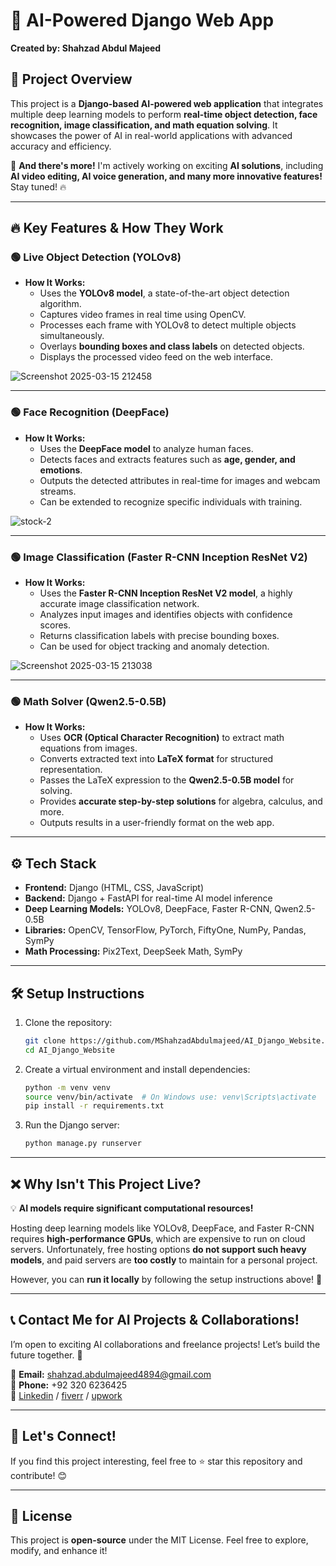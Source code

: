 # 🚀 AI-Powered Django Web App

**Created by: Shahzad Abdul Majeed**

## 📌 Project Overview
This project is a **Django-based AI-powered web application** that integrates multiple deep learning models to perform **real-time object detection, face recognition, image classification, and math equation solving**. It showcases the power of AI in real-world applications with advanced accuracy and efficiency.

🌟 **And there's more!** I'm actively working on exciting **AI solutions**, including **AI video editing, AI voice generation, and many more innovative features!** Stay tuned! 🔥

---

## 🔥 Key Features & How They Work

### 🟢 Live Object Detection (YOLOv8)
- **How It Works:**
  - Uses the **YOLOv8 model**, a state-of-the-art object detection algorithm.
  - Captures video frames in real time using OpenCV.
  - Processes each frame with YOLOv8 to detect multiple objects simultaneously.
  - Overlays **bounding boxes and class labels** on detected objects.
  - Displays the processed video feed on the web interface.

![Screenshot 2025-03-15 212458](https://github.com/user-attachments/assets/81814c6b-6c8b-478a-8103-91469fec2536)


---

### 🟢 Face Recognition (DeepFace)
- **How It Works:**
  - Uses the **DeepFace model** to analyze human faces.
  - Detects faces and extracts features such as **age, gender, and emotions**.
  - Outputs the detected attributes in real-time for images and webcam streams.
  - Can be extended to recognize specific individuals with training.

![stock-2](https://github.com/user-attachments/assets/4d414342-4325-4e6a-bfeb-b8e4928b3e0a)


---

### 🟢 Image Classification (Faster R-CNN Inception ResNet V2)
- **How It Works:**
  - Uses the **Faster R-CNN Inception ResNet V2 model**, a highly accurate image classification network.
  - Analyzes input images and identifies objects with confidence scores.
  - Returns classification labels with precise bounding boxes.
  - Can be used for object tracking and anomaly detection.

![Screenshot 2025-03-15 213038](https://github.com/user-attachments/assets/ee308b1c-15ce-4b73-83d1-5861b6e7930d)


---

### 🟢 Math Solver (Qwen2.5-0.5B)
- **How It Works:**
  - Uses **OCR (Optical Character Recognition)** to extract math equations from images.
  - Converts extracted text into **LaTeX format** for structured representation.
  - Passes the LaTeX expression to the **Qwen2.5-0.5B model** for solving.
  - Provides **accurate step-by-step solutions** for algebra, calculus, and more.
  - Outputs results in a user-friendly format on the web app.



---

## ⚙️ Tech Stack
- **Frontend:** Django (HTML, CSS, JavaScript)
- **Backend:** Django + FastAPI for real-time AI model inference
- **Deep Learning Models:** YOLOv8, DeepFace, Faster R-CNN, Qwen2.5-0.5B
- **Libraries:** OpenCV, TensorFlow, PyTorch, FiftyOne, NumPy, Pandas, SymPy
- **Math Processing:** Pix2Text, DeepSeek Math, SymPy

---

## 🛠️ Setup Instructions
1. Clone the repository:
   ```bash
   git clone https://github.com/MShahzadAbdulmajeed/AI_Django_Website.git
   cd AI_Django_Website
   ```
2. Create a virtual environment and install dependencies:
   ```bash
   python -m venv venv
   source venv/bin/activate  # On Windows use: venv\Scripts\activate
   pip install -r requirements.txt
   ```
3. Run the Django server:
   ```bash
   python manage.py runserver
   ```

---

## ❌ Why Isn't This Project Live?
💡 **AI models require significant computational resources!**

Hosting deep learning models like YOLOv8, DeepFace, and Faster R-CNN requires **high-performance GPUs**, which are expensive to run on cloud servers. Unfortunately, free hosting options **do not support such heavy models**, and paid servers are **too costly** to maintain for a personal project.

However, you can **run it locally** by following the setup instructions above! 🚀

---

## 📞 Contact Me for AI Projects & Collaborations!
I’m open to exciting AI collaborations and freelance projects! Let’s build the future together. 🚀

📧 **Email:** shahzad.abdulmajeed4894@gmail.com  
📱 **Phone:** +92 320 6236425  
🔗 [Linkedin](www.linkedin.com/in/shahzad-abdulmajeed-618887220) / [fiverr](https://www.fiverr.com/s/vv7yxX1) / [upwork](https://www.upwork.com/freelancers/~01f51f61f5536e6eb2?mp_source=share)

---

## 💬 Let's Connect!
If you find this project interesting, feel free to ⭐ star this repository and contribute! 😊

---

## 📜 License
This project is **open-source** under the MIT License. Feel free to explore, modify, and enhance it!

